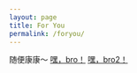 ```yaml
---
layout: page
title: For You
permalink: /foryou/
---
```


随便康康～
[嘿，bro！](https://wuyuxin2.github.io/foryou1/index.html)
[嘿，bro2！](https://wuyuxin2.github.io/_layouts/foryou.html)
